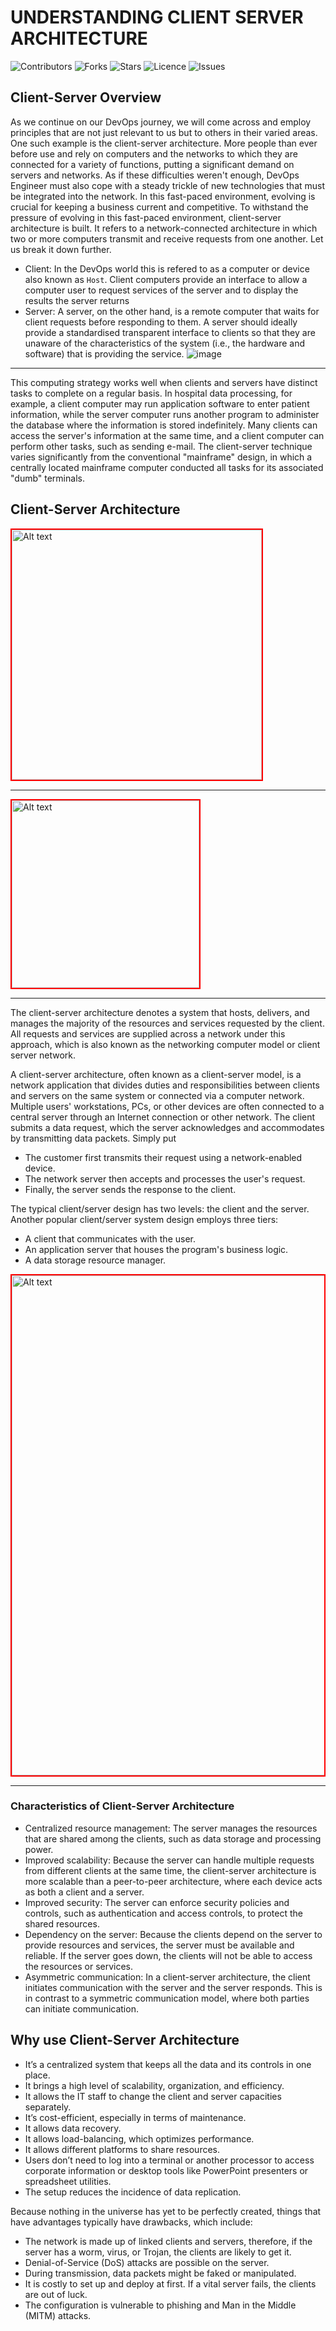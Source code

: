 # UNDERSTANDING CLIENT SERVER ARCHITECTURE
</a>

![Contributors](https://img.shields.io/github/contributors/Gozinne/Client-Server-Architecture?style=plastic)
![Forks](https://img.shields.io/github/forks/Gozinne/Client-Server-Architecture)
![Stars](https://img.shields.io/github/stars/Gozinne/Client-Server-Architecture)
![Licence](https://img.shields.io/github/license/Gozinne/Client-Server-Architecture)
![Issues](https://img.shields.io/github/issues/Gozinne/Client-Server-Architecture)

## Client-Server Overview

As we continue on our DevOps journey, we will come across and employ principles that are not just relevant to us but to others in their varied areas. 
One such example is the client-server architecture. 
More people than ever before use and rely on computers and the networks to which they are connected for a variety of functions, putting a significant demand on servers and networks. 
As if these difficulties weren't enough, DevOps Engineer must also cope with a steady trickle of new technologies that must be integrated into the network. 
In this fast-paced environment, evolving is crucial for keeping a business current and competitive.
To withstand the pressure of evolving in this fast-paced environment, client-server architecture is built. 
It refers to a network-connected architecture in which two or more computers transmit and receive requests from one another.
Let us break it down further.
* Client: In the DevOps world this is refered to as a computer or device also known as `Host`. Client computers provide an interface to allow a computer user to request services of the server and to display the results the server returns
* Server: A server, on the other hand, is a remote computer that waits for client requests before responding to them. A server should ideally provide a standardised transparent interface to clients so that they are unaware of the characteristics of the system (i.e., the hardware and software) that is providing the service.
![image](https://user-images.githubusercontent.com/80969889/208232594-ec2affe5-0041-4678-a488-151c08e8d902.png)
***
This computing strategy works well when clients and servers have distinct tasks to complete on a regular basis. 
In hospital data processing, for example, a client computer may run application software to enter patient information, while the server computer runs another program to administer the database where the information is stored indefinitely. 
Many clients can access the server's information at the same time, and a client computer can perform other tasks, such as sending e-mail. 
The client-server technique varies significantly from the conventional "mainframe" design, in which a centrally located mainframe computer conducted all tasks for its associated "dumb" terminals.

## Client-Server Architecture
<img
  src="https://user-images.githubusercontent.com/80969889/208233440-f60922ba-6a73-4343-bdc7-0b6a2311aa79.png"
  alt="Alt text"
  title="Optional title"
  style="display: inline-block; margin: 0 auto; max-width: 500px; height: 400px; border: solid 2px red;">
***
<img
  src="https://user-images.githubusercontent.com/80969889/208233537-2dd41c31-bc45-4403-905d-72ee9289e9e9.png"
  alt="Alt text"
  title="Optional title"
  style="display: inline-block; margin: 0 auto; max-width: 400px; height: 300px; border: solid 2px red;">
***
The client-server architecture denotes a system that hosts, delivers, and manages the majority of the resources and services requested by the client. 
All requests and services are supplied across a network under this approach, which is also known as the networking computer model or client server network. 

A client-server architecture, often known as a client-server model, is a network application that divides duties and responsibilities between clients and servers on the same system or connected via a computer network. 
Multiple users' workstations, PCs, or other devices are often connected to a central server through an Internet connection or other network. 
The client submits a data request, which the server acknowledges and accommodates by transmitting data packets.
Simply put
* The customer first transmits their request using a network-enabled device. 
* The network server then accepts and processes the user's request. 
* Finally, the server sends the response to the client.

The typical client/server design has two levels: the client and the server. 
Another popular client/server system design employs three tiers:
* A client that communicates with the user. 
* An application server that houses the program's business logic. 
* A data storage resource manager.

<img
  src="https://user-images.githubusercontent.com/80969889/208234121-01f4baa0-1b31-420c-9f8e-67ef6cbf8bc0.png"
  alt="Alt text"
  title="Optional title"
  style="display: inline-block; margin: 0 auto; max-width: 500px; height: 800px; border: solid 2px red;">
***
### Characteristics of Client-Server Architecture
* Centralized resource management: The server manages the resources that are shared among the clients, such as data storage and processing power.
* Improved scalability: Because the server can handle multiple requests from different clients at the same time, the client-server architecture is more scalable than a peer-to-peer architecture, where each device acts as both a client and a server.
* Improved security: The server can enforce security policies and controls, such as authentication and access controls, to protect the shared resources.
* Dependency on the server: Because the clients depend on the server to provide resources and services, the server must be available and reliable. If the server goes down, the clients will not be able to access the resources or services.
* Asymmetric communication: In a client-server architecture, the client initiates communication with the server and the server responds. This is in contrast to a symmetric communication model, where both parties can initiate communication.

## Why use Client-Server Architecture
* It’s a centralized system that keeps all the data and its controls in one place.
* It brings a high level of scalability, organization, and efficiency.
* It allows the IT staff to change the client and server capacities separately.
* It’s cost-efficient, especially in terms of maintenance.
* It allows data recovery.
* It allows load-balancing, which optimizes performance.
* It allows different platforms to share resources.
* Users don’t need to log into a terminal or another processor to access corporate information or desktop tools like PowerPoint presenters or spreadsheet utilities.
* The setup reduces the incidence of data replication.

Because nothing in the universe has yet to be perfectly created, things that have advantages typically have drawbacks, which include:
* The network is made up of linked clients and servers, therefore, if the server has a worm, virus, or Trojan, the clients are likely to get it. 
* Denial-of-Service (DoS) attacks are possible on the server. 
* During transmission, data packets might be faked or manipulated. 
* It is costly to set up and deploy at first. If a vital server fails, the clients are out of luck. 
* The configuration is vulnerable to phishing and Man in the Middle (MITM) attacks.



























